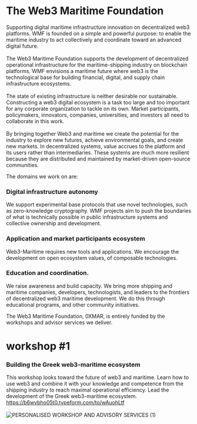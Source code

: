 # The Web3 Maritime Foundation 
Supporting digital maritime infrastructure innovation on decentralized web3 platforms. WMF is founded on a simple and powerful purpose: to enable the maritime industry to act collectively and coordinate toward an advanced digital future.<br><br>
The Web3 Maritime Foundation supports the development of decentralized operational infrastructure for the maritime-shipping industry on blockchain platforms. WMF envisions a maritime future where web3 is the technological base for building financial, digital, and supply chain infrastructure ecosystems. <br><br>
The state of existing infrastructure is neither desirable nor sustainable. Constructing a web3 digital ecosystem is a task too large and too important for any corporate organization to tackle on its own.  Market participants, policymakers, innovators, companies, universities, and investors all need to collaborate in this work. <br><br> 
By bringing together Web3 and maritime we create the potential for the industry to explore new futures, achieve environmental goals, and create new markets. In decentralized systems, value accrues to the platform and its users rather than intermediaries. These systems are much more resilient because they are distributed and maintained by market-driven open-source communities. 
 
The domains we work on are:
### Digital infrastructure autonomy
We support experimental base protocols that use novel technologies, such as zero-knowledge cryptography. WMF projects aim to push the boundaries of what is technically possible in public infrastructure systems and collective ownership and development.
### Application and market participants ecosystem 
Web3-Maritime requires new tools and applications. We encourage the development on open ecosystem values, of composable technologies.
### Education and coordination.<br>
We raise awareness and build capacity. We bring more shipping and maritime companies, developers, technologists, and leaders to the frontiers of decentralized web3 maritime development. We do this through educational programs, and other community initiatives.<br> 

The Web3 Maritime Foundation, 0XMAR, is entirely funded by the workshops and advisor services we deliver. 
# workshop #1
### Building the Greek web3-maritime ecosystem 
This workshop looks toward the future of web3 and maritime. Learn how to use web3 and combine it with your knowledge and competence from the shipping industry to reach maximal operational efficiency. Lead the development of the Greek web3-maritime ecosystem.<br>
https://b6wvbho05t0.typeform.com/to/wAuohLtf <br><br>
![PERSONALISED WORKSHOP AND ADVISORY SERVICES (1)](https://user-images.githubusercontent.com/80890815/174136331-1e526214-85a9-4c39-9637-528bc089107c.png)
<br><br>





